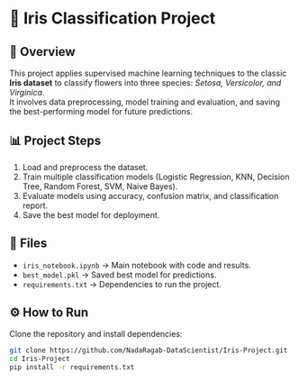 # 🌸 Iris Classification Project  

## 📌 Overview  
This project applies supervised machine learning techniques to the classic **Iris dataset** to classify flowers into three species: *Setosa, Versicolor, and Virginica*.  
It involves data preprocessing, model training and evaluation, and saving the best-performing model for future predictions.  

## 📊 Project Steps  
1. Load and preprocess the dataset.  
2. Train multiple classification models (Logistic Regression, KNN, Decision Tree, Random Forest, SVM, Naive Bayes).  
3. Evaluate models using accuracy, confusion matrix, and classification report.  
4. Save the best model for deployment.  

## 📂 Files  
- `iris_notebook.ipynb` → Main notebook with code and results.  
- `best_model.pkl` → Saved best model for predictions.  
- `requirements.txt` → Dependencies to run the project.  

## ⚙️ How to Run  
Clone the repository and install dependencies:  
```bash
git clone https://github.com/NadaRagab-DataScientist/Iris-Project.git
cd Iris-Project
pip install -r requirements.txt

